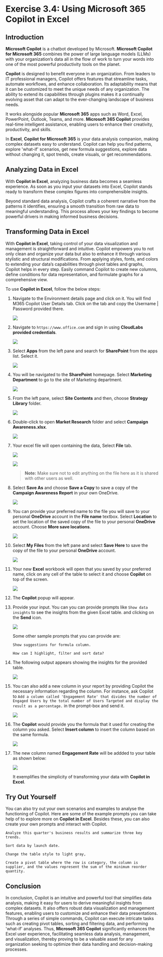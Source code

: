 # Exercise 3.4: Using Microsoft 365 Copilot in Excel

## Introduction

**Microsoft Copilot** is a chatbot developed by Microsoft. **Microsoft Copilot for Microsoft 365** combines the power of large language models (LLMs) with your organization’s data all in the flow of work to turn your words into one of the most powerful productivity tools on the planet.

**Copilot** is designed to benefit everyone in an organization. From leaders to IT professional managers, Copilot offers features that streamline tasks, automate workflows, and enhance collaboration. Its adaptability means that it can be customized to meet the unique needs of any organization. The ability to extend its capabilities through plugins makes it a continually evolving asset that can adapt to the ever-changing landscape of business needs.

It works alongside popular **Microsoft 365** apps such as Word, Excel, PowerPoint, Outlook, Teams, and more. **Microsoft 365 Copilot** provides real-time intelligent assistance, enabling users to enhance their creativity, productivity, and skills.

In **Excel**, **Copilot for Microsoft 365** is your data analysis companion, making complex datasets easy to understand. Copilot can help you find patterns, explore 'what-if' scenarios, get new formula suggestions, explore data without changing it, spot trends, create visuals, or get recommendations.

## **Analyzing Data in Excel**

With **Copilot in Excel**, analyzing business data becomes a seamless experience. As soon as you input your datasets into Excel, Copilot stands ready to transform these complex figures into comprehensible insights.

Beyond standard data analysis, Copilot crafts a coherent narrative from the patterns it identifies, ensuring a smooth transition from raw data to meaningful understanding. This process allows your key findings to become powerful drivers in making informed business decisions.

## **Transforming Data in Excel**

With **Copilot in Excel**, taking control of your data visualization and management is straightforward and intuitive. Copilot empowers you to not only clean and organize your data but also to enhance it through various stylistic and structural modifications. From applying styles, fonts, and colors to extending your data’s capabilities through pivot tables and graphs, Copilot helps in every step. Easily command Copilot to create new columns, define conditions for data representation, and formulate graphs for a comprehensive view.

To use **Copilot in Excel**, follow the below steps:

1. Navigate to the Environment details page and click on it. You will find M365 Copilot User Details tab. Click on the tab and copy the Username | Password provided there.

   ![](./media/licensekey2.png)

1. Navigate to `https://www.office.com` and sign in using **CloudLabs provided credentials**.

   ![](./media/365-homepage.png)

1. Select **Apps** from the left pane and search for **SharePoint** from the apps list. Select it.

   ![](./media/sharepoint.png)

1. You will be navigated to the **SharePoint** homepage.  Select **Marketing Department** to go to the site of Marketing department.

   ![](./media/marketing-dept.png)

1. From the left pane, select **Site Contents** and then, choose **Strategy Library** folder.

   ![](./media/str-libr-page.png)

1. Double-click to open **Market Research** folder and select **Campaign Awareness.xlsx**.

   ![](./media/camp-awareness-page.png)

1. Your excel file will open containing the data, Select **File** tab. 

   ![](./media/camp-aware-sheet.png)

   ![](./media/file-tab.png)

   >**Note:** Make sure not to edit anything on the file here as it is shared with other users as well.

1. Select **Save As** and choose **Save a Copy** to save a copy of the **Campaign Awareness Report** in your own OneDrive.

   ![](./media/save-copy.png)

1. You can provide your preferred name to the file you will save to your personal **OneDrive** account in the **File name** textbox. Select **Location** to set the location of the saved copy of the file to your personal **OneDrive** account. Choose **More save locations**.

   ![](./media/save-locations.png)

1. Select **My Files** from the left pane and select **Save Here** to save the copy of the file to your personal **OneDrive** account.

   ![](./media/save-here.png)

1. Your new **Excel** workbook will open that you saved by your preferred name, click on any cell of the table to select it and choose **Copilot** on top of the screen.

   ![](./media/camp-aware-copilot.png)

1. The **Copilot** popup will appear.

1. Provide your input. You can you can provide prompts like `Show data insights` to see the insights from the given Excel table. and clicking on the **Send** icon.

   ![](./media/excel-sample-prompt.png)

   Some other sample prompts that you can provide are:
   ```
   Show suggestions for formula column.
   ```
   ```
   How can I highlight, filter and sort data?
   ```

1. The following output appears showing the insights for the provided table.

    ![](./media/excel-data-insights.png)

1. You can also add a new column in your report by providing Copilot the necessary information regarding the column. For instance, ask Copilot to `Add a column called 'Engagement Rate' that divides the number of Engaged Users by the total number of Users Targeted and display the result as a percentage.` in the prompt-box and send it.

   ![](./media/excel-prompt2.png)

1. The **Copilot** would provide you the formula that it used for creating the column you asked. Select **Insert column** to insert the column based on the same formula.

   ![](./media/engagement-rate.png)

1. The new column named **Engagement Rate** will be addded to your table as shown below:

   ![](./media/modified-table.png)

   It exemplifies the simplicity of transforming your data with **Copilot in Excel**. 

## Try Out Yourself

You can also try out your own scenarios and examples to analyse the functioning of Copilot. Here are some of the example prompts you can take help of to explore more on **Copilot in Excel**. Besides these, you can also create your own prompts and interact with Copilot.

```
Analyze this quarter's business results and summarize three key trends.
```
```
Sort data by launch date.
```
```
Change the table style to light gray,
```
```
Create a pivot table where the row is category, the column is supplier, and the values represent the sum of the minimum reorder quantity.
```

## Conclusion

In conclusion, Copilot is an intuitive and powerful tool that simplifies data analysis, making it easy for users to derive meaningful insights from complex datasets. It also offers robust data visualization and management features, enabling users to customize and enhance their data presentations. Through a series of simple commands, Copilot can execute intricate tasks such as creating pivot tables, sorting and filtering data, and performing 'what-if' analyses. Thus, **Microsoft 365 Copilot** significantly enhances the Excel user experience, facilitating seamless data analysis, management, and visualization, thereby proving to be a valuable asset for any organization seeking to optimize their data handling and decision-making processes.
